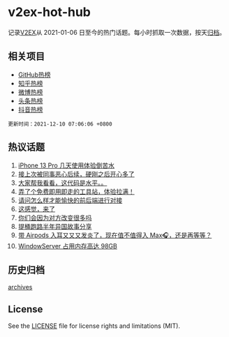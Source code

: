 # v2ex-hot-hub

 记录[V2EX](https://www.v2ex.com/)从 2021-01-06 日至今的热门话题。每小时抓取一次数据，按天[归档](archives)。
 
 ## 相关项目

- [GitHub热榜](https://github.com/snaildev/github-hot-hub)
- [知乎热榜](https://github.com/snaildev/zhihu-hot-hub)
- [微博热榜](https://github.com/snaildev/weibo-hot-hub)
- [头条热榜](https://github.com/snaildev/toutiao-hot-hub)
- [抖音热榜](https://github.com/snaildev/douyin-hot-hub)


 `更新时间：2021-12-10 07:06:06 +0800`

## 热议话题

1. [iPhone 13 Pro 几天使用体验倒苦水](https://www.v2ex.com/t/821098)
1. [接上次被同事恶心后续，硬刚之后开心多了](https://www.v2ex.com/t/821072)
1. [大家帮我看看，这代码是水平。。](https://www.v2ex.com/t/821118)
1. [弄了个免费即用即走的工具站，体验拉满！](https://www.v2ex.com/t/821078)
1. [请问怎么样才能愉快的前后端进行对接](https://www.v2ex.com/t/821032)
1. [这感觉，来了](https://www.v2ex.com/t/821138)
1. [你们会因为对方改变很多吗](https://www.v2ex.com/t/821076)
1. [提桶跑路半年异国故事分享](https://www.v2ex.com/t/821216)
1. [带 Airpods 入耳又又又发炎了，现在值不值得入 Max🎧，还是再等等？](https://www.v2ex.com/t/821082)
1. [WindowServer 占用内存高达 98GB](https://www.v2ex.com/t/821049)

## 历史归档

[archives](archives)

## License

See the [LICENSE](LICENSE) file for license rights and limitations (MIT).
